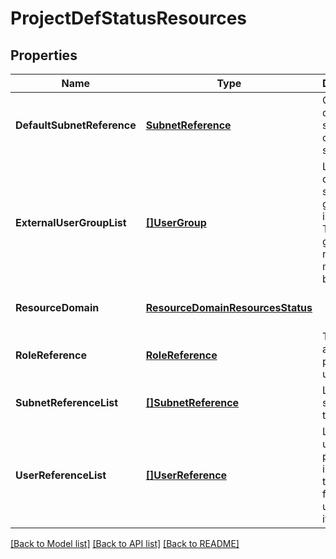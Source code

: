 # ProjectDefStatusResources

## Properties
Name | Type | Description | Notes
------------ | ------------- | ------------- | -------------
**DefaultSubnetReference** | [**SubnetReference**](subnet_reference.md) | Optional default subnet if one is specified | [optional] [default to null]
**ExternalUserGroupList** | [**[]UserGroup**](user_group.md) | List of directory service group&#39;s information. Those groups are not managed by Nutanix.  | [optional] [default to null]
**ResourceDomain** | [**ResourceDomainResourcesStatus**](resource_domain_resources_status.md) |  | [optional] [default to null]
**RoleReference** | [**RoleReference**](role_reference.md) | The role assigned to project users | [optional] [default to null]
**SubnetReferenceList** | [**[]SubnetReference**](subnet_reference.md) | List of subnets for the project. | [optional] [default to null]
**UserReferenceList** | [**[]UserReference**](user_reference.md) | List of users in the project including all the users from the users group if provided.  | [optional] [default to null]

[[Back to Model list]](../README.md#documentation-for-models) [[Back to API list]](../README.md#documentation-for-api-endpoints) [[Back to README]](../README.md)


